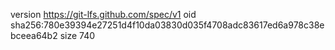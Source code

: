 version https://git-lfs.github.com/spec/v1
oid sha256:780e39394e27251d4f10da03830d035f4708adc83617ed6a978c38ebceea64b2
size 740
